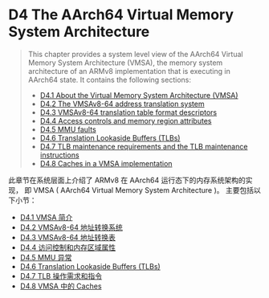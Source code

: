 # D4 The AArch64 Virtual Memory System Architecture

> This chapter provides a system level view 
 > of the AArch64 Virtual Memory System Architecture (VMSA),
 > the memory system architecture of an ARMv8 implementation that is executing in AArch64 state. 
>It contains the following sections:
 >   * [D4.1 About the Virtual Memory System Architecture (VMSA)](d41_about_the_virtual_memory_system_architecture_v_.md)
 >   * [D4.2 The VMSAv8-64 address translation system](d42_the_vmsav8-64_address_translation_system.md)
 >   * [D4.3 VMSAv8-64 translation table format descriptors](d43_vmsav8-64_translation_table_format_descriptors.md)
 >   * [D4.4 Access controls and memory region attributes](d44_access_controls_and_memory_region_attributes.md)
 >   * [D4.5 MMU faults](d45_mmu_faults.md)
 >   * [D4.6 Translation Lookaside Buffers (TLBs)](d46_translation_lookaside_buffers_tlbs.md)
 >   * [D4.7 TLB maintenance requirements and the TLB maintenance instructions](d47_tlb_maintenance_requirements_and_the_tlb_maint.md)
 >   * [D4.8 Caches in a VMSA implementation](d48_caches_in_a_vmsa_implementation.md)

此章节在系统层面上介绍了 ARMv8 在 AArch64 运行态下的内存系统架构的实现，
即 VMSA ( AArch64 Virtual Memory System Architecture )。
主要包括以下小节：

   * [D4.1 VMSA 简介](d41_about_the_virtual_memory_system_architecture_v_.md)
   * [D4.2 VMSAv8-64 地址转换系统](d42_the_vmsav8-64_address_translation_system.md)
   * [D4.3 VMSAv8-64 地址转换表](d43_vmsav8-64_translation_table_format_descriptors.md)
   * [D4.4 访问控制和内存区域属性](d44_access_controls_and_memory_region_attributes.md)
   * [D4.5 MMU 异常](d45_mmu_faults.md)
   * [D4.6 Translation Lookaside Buffers (TLBs)](d46_translation_lookaside_buffers_tlbs.md)
   * [D4.7 TLB 操作需求和指令](d47_tlb_maintenance_requirements_and_the_tlb_maint.md)
   * [D4.8 VMSA 中的 Caches](d48_caches_in_a_vmsa_implementation.md)